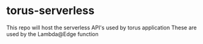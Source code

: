 # torus-serverless

This repo will host the serverless API's used by torus application
These are used by the Lambda@Edge function
